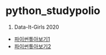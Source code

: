 # python_studypolio
1. Data-It-Girls 2020
- [파이썬톺아보기1](py_lesson_1.html) <br/>
- [파이썬톺아보기2](py_lesson_2.html)
